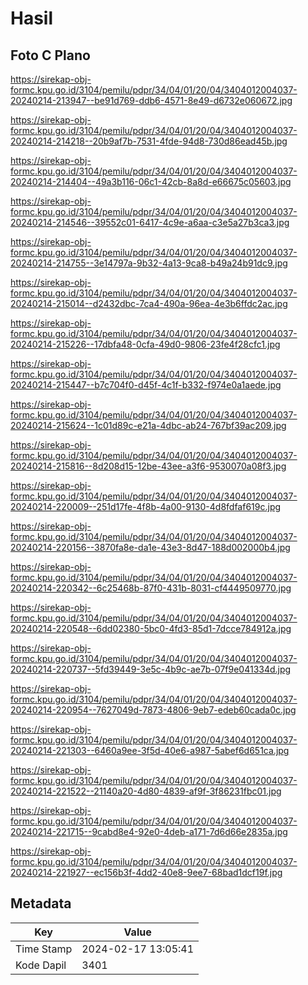 # Hasil

## Foto C Plano

https://sirekap-obj-formc.kpu.go.id/3104/pemilu/pdpr/34/04/01/20/04/3404012004037-20240214-213947--be91d769-ddb6-4571-8e49-d6732e060672.jpg

https://sirekap-obj-formc.kpu.go.id/3104/pemilu/pdpr/34/04/01/20/04/3404012004037-20240214-214218--20b9af7b-7531-4fde-94d8-730d86ead45b.jpg

https://sirekap-obj-formc.kpu.go.id/3104/pemilu/pdpr/34/04/01/20/04/3404012004037-20240214-214404--49a3b116-06c1-42cb-8a8d-e66675c05603.jpg

https://sirekap-obj-formc.kpu.go.id/3104/pemilu/pdpr/34/04/01/20/04/3404012004037-20240214-214546--39552c01-6417-4c9e-a6aa-c3e5a27b3ca3.jpg

https://sirekap-obj-formc.kpu.go.id/3104/pemilu/pdpr/34/04/01/20/04/3404012004037-20240214-214755--3e14797a-9b32-4a13-9ca8-b49a24b91dc9.jpg

https://sirekap-obj-formc.kpu.go.id/3104/pemilu/pdpr/34/04/01/20/04/3404012004037-20240214-215014--d2432dbc-7ca4-490a-96ea-4e3b6ffdc2ac.jpg

https://sirekap-obj-formc.kpu.go.id/3104/pemilu/pdpr/34/04/01/20/04/3404012004037-20240214-215226--17dbfa48-0cfa-49d0-9806-23fe4f28cfc1.jpg

https://sirekap-obj-formc.kpu.go.id/3104/pemilu/pdpr/34/04/01/20/04/3404012004037-20240214-215447--b7c704f0-d45f-4c1f-b332-f974e0a1aede.jpg

https://sirekap-obj-formc.kpu.go.id/3104/pemilu/pdpr/34/04/01/20/04/3404012004037-20240214-215624--1c01d89c-e21a-4dbc-ab24-767bf39ac209.jpg

https://sirekap-obj-formc.kpu.go.id/3104/pemilu/pdpr/34/04/01/20/04/3404012004037-20240214-215816--8d208d15-12be-43ee-a3f6-9530070a08f3.jpg

https://sirekap-obj-formc.kpu.go.id/3104/pemilu/pdpr/34/04/01/20/04/3404012004037-20240214-220009--251d17fe-4f8b-4a00-9130-4d8fdfaf619c.jpg

https://sirekap-obj-formc.kpu.go.id/3104/pemilu/pdpr/34/04/01/20/04/3404012004037-20240214-220156--3870fa8e-da1e-43e3-8d47-188d002000b4.jpg

https://sirekap-obj-formc.kpu.go.id/3104/pemilu/pdpr/34/04/01/20/04/3404012004037-20240214-220342--6c25468b-87f0-431b-8031-cf4449509770.jpg

https://sirekap-obj-formc.kpu.go.id/3104/pemilu/pdpr/34/04/01/20/04/3404012004037-20240214-220548--6dd02380-5bc0-4fd3-85d1-7dcce784912a.jpg

https://sirekap-obj-formc.kpu.go.id/3104/pemilu/pdpr/34/04/01/20/04/3404012004037-20240214-220737--5fd39449-3e5c-4b9c-ae7b-07f9e041334d.jpg

https://sirekap-obj-formc.kpu.go.id/3104/pemilu/pdpr/34/04/01/20/04/3404012004037-20240214-220954--7627049d-7873-4806-9eb7-edeb60cada0c.jpg

https://sirekap-obj-formc.kpu.go.id/3104/pemilu/pdpr/34/04/01/20/04/3404012004037-20240214-221303--6460a9ee-3f5d-40e6-a987-5abef6d651ca.jpg

https://sirekap-obj-formc.kpu.go.id/3104/pemilu/pdpr/34/04/01/20/04/3404012004037-20240214-221522--21140a20-4d80-4839-af9f-3f86231fbc01.jpg

https://sirekap-obj-formc.kpu.go.id/3104/pemilu/pdpr/34/04/01/20/04/3404012004037-20240214-221715--9cabd8e4-92e0-4deb-a171-7d6d66e2835a.jpg

https://sirekap-obj-formc.kpu.go.id/3104/pemilu/pdpr/34/04/01/20/04/3404012004037-20240214-221927--ec156b3f-4dd2-40e8-9ee7-68bad1dcf19f.jpg


## Metadata

| Key        | Value               |
| ---------- | ------------------- |
| Time Stamp | 2024-02-17 13:05:41 |
| Kode Dapil | 3401                |



